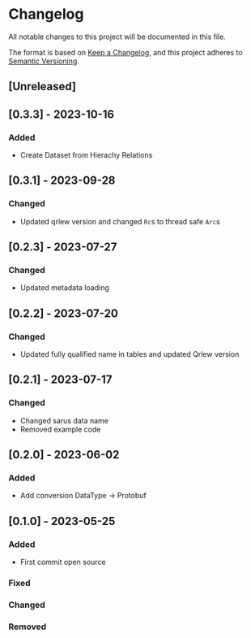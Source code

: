 # Changelog

All notable changes to this project will be documented in this file.

The format is based on [Keep a Changelog](https://keepachangelog.com/en/1.0.0/),
and this project adheres to [Semantic Versioning](https://semver.org/spec/v2.0.0.html).

## [Unreleased]

## [0.3.3] - 2023-10-16
### Added
- Create Dataset from Hierachy Relations

## [0.3.1] - 2023-09-28
### Changed
- Updated qrlew version and changed `Rc`s to thread safe `Arc`s

## [0.2.3] - 2023-07-27
### Changed
- Updated metadata loading

## [0.2.2] - 2023-07-20
### Changed
- Updated fully qualified name in tables and updated Qrlew version

## [0.2.1] - 2023-07-17
### Changed
- Changed sarus data name
- Removed example code

## [0.2.0] - 2023-06-02
### Added
- Add conversion DataType -> Protobuf

## [0.1.0] - 2023-05-25

### Added
- First commit open source

### Fixed

### Changed

### Removed
